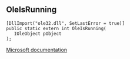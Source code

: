 ## OleIsRunning

```
[DllImport("ole32.dll", SetLastError = true)]
public static extern int OleIsRunning(
   IOleObject pObject
);
```

[Microsoft documentation](https://docs.microsoft.com/en-us/windows/win32/api/ole2/nf-ole2-oleisrunning)
